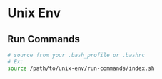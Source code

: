 # Unix Env

## Run Commands
```bash
# source from your .bash_profile or .bashrc
# Ex:
source /path/to/unix-env/run-commands/index.sh
```